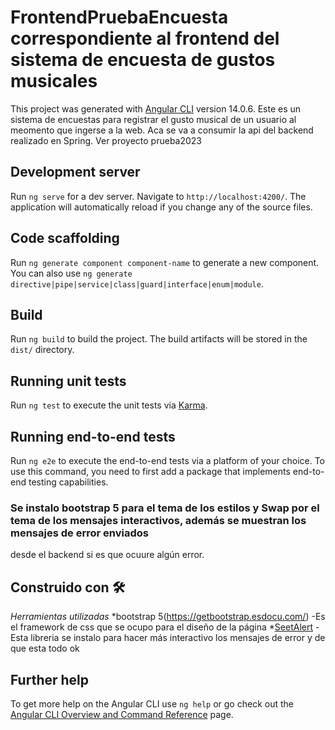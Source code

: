 # FrontendPruebaEncuesta correspondiente al frontend del sistema de encuesta de gustos musicales

This project was generated with [Angular CLI](https://github.com/angular/angular-cli) version 14.0.6.
Este es un sistema de encuestas para registrar el gusto musical de un usuario al meomento que ingerse a la web.
Aca se va a consumir la api del backend realizado en Spring. Ver proyecto prueba2023

## Development server

Run `ng serve` for a dev server. Navigate to `http://localhost:4200/`. The application will automatically reload if you change any of the source files.

## Code scaffolding

Run `ng generate component component-name` to generate a new component. You can also use `ng generate directive|pipe|service|class|guard|interface|enum|module`.

## Build

Run `ng build` to build the project. The build artifacts will be stored in the `dist/` directory.

## Running unit tests

Run `ng test` to execute the unit tests via [Karma](https://karma-runner.github.io).

## Running end-to-end tests

Run `ng e2e` to execute the end-to-end tests via a platform of your choice. To use this command, you need to first add a package that implements end-to-end testing capabilities.

### Se instalo bootstrap 5 para el tema de los estilos y Swap por el tema de los mensajes interactivos, además se muestran los mensajes de error  enviados
desde el backend si es que ocuure algún error.

 ## Construido con 🛠️
 _Herramientas utilizadas_
 *bootstrap 5(https://getbootstrap.esdocu.com/) -Es el framework de css que se ocupo para el diseño de la página
 *[SeetAlert](https://sweetalert2.github.io/) -Esta libreria se instalo para hacer más interactivo los mensajes de error y de que esta todo ok
## Further help

To get more help on the Angular CLI use `ng help` or go check out the [Angular CLI Overview and Command Reference](https://angular.io/cli) page.
